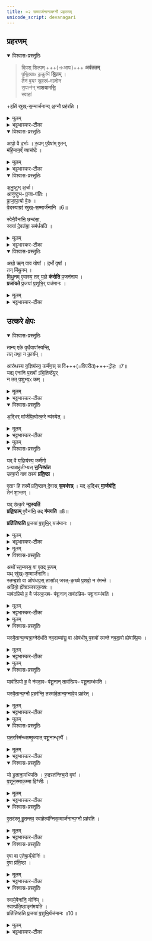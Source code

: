 ```yaml
---
title: ०२ सम्मार्जनानामग्नौ प्रहरणम् 
unicode_script: devanagari
---
```




## प्रहरणम्
<details open><summary>विश्वास-प्रस्तुतिः</summary>

> दि॒वश् शिल्प॒म् +++(→आपः)+++ **अव॑ततम्**  
पृ॒थि॒व्याᳵ क॒कुभि॑ **श्रि॒तम्** ।  
तेन॑ व॒यꣳ स॒हस्र॑-वल्शेन  
स॒पत्न॑न् **नाशयामसि॒**  
स्वाहा॑ 

+इति॑ स्रुख्-स॒म्मार्ज॑नान्य् अ॒ग्नौ प्रह॑रति ।
</details>

<details><summary>मूलम्</summary>

दि॒वश्शिल्प॒मव॑ततम् ।  
पृ॒थि॒व्याᳵ क॒कुभि॑ श्रि॒तम् ।  
तेन॑ व॒यꣳ स॒हस्र॑वल्शेन ।
स॒पत्न॑न्नाशयामसि॒ स्वाहेति॑ स्रुख्स॒म्मार्ज॑नान्य॒ग्नौ प्रह॑रति ।
</details>

<details><summary>भट्टभास्कर-टीका</summary>

1स्रुकसंमार्जनान्यग्नौ प्रहरति - दिवश्शिल्पमित्यनुष्टुभा ॥ दिवः द्युलोकस्य शिल्पं कौशलं अवततं पृथिव्यामुदकभावेन अवतीर्णं दर्भभावेन परिणतं, तदिदं पृथिव्याः ककुभि प्रधानभूते अग्नौ श्रितं मया क्षिप्तमभूत्, तेन सहस्रवल्शेन बहुप्ररोहणेन वयं सपत्नं शत्रुं नाशयामसि नाशयामः । 'इदन्तो मसि' स्वाहेति प्रदानार्थः ।
</details>

<details open><summary>विश्वास-प्रस्तुतिः</summary>

आपो॒ वै द॒र्भाः ।
रू॒पम् ए॒वैषा॑म् ए॒तन्,  
म॑हि॒मान॒व्ँ व्याच॑ष्टे ।
</details>

<details><summary>मूलम्</summary>

आपो॒ वै द॒र्भाः ।
रू॒पमे॒वैषा॑मे॒तन्म॑हि॒मान॒व्ँव्याच॑ष्टे ।
</details>

<details><summary>भट्टभास्कर-टीका</summary>

आपो वै दर्भा इति ।  
अग्नौ प्रक्षिप्यमाणानां दर्भाणां दिवश्-शिल्प-भूतोदक-हेतुत्वात् मन्त्रे ताच्छब्द्यम् इति दर्शयति - एषां दर्भाणां महिमानं दिवश्शिल्पत्वलक्षणं  
एतत् मन्त्रलक्षणं रूपमेव व्याचष्टे नास्माभिर् व्याख्येयम् ॥
</details>

<details open><summary>विश्वास-प्रस्तुतिः</summary>

अ॒नु॒ष्टुभ् अ॒र्चा।  
आनु॑ष्टुभᳶ प्र॒जा-प॑तिः ।  
प्रा॒जा॒प॒त्यो वे॒दः ।  
वे॒दस्याग्रꣵ॑ स्रुख्-स॒म्मार्ज॑नानि ॥6॥   

स्वेनै॒वैना॑नि॒ छन्द॑सा॒,  
स्वया॑ दे॒वत॑या॒ सम॑र्धयति ।  
</details>

<details><summary>मूलम्</summary>

अ॒नु॒ष्टुभ॒र्चा ।
आनु॑ष्टुभᳶ प्र॒जाप॑तिः ।  
प्रा॒जा॒प॒त्यो वे॒दः ।  
वे॒दस्याग्रꣵ॑ स्रुख्स॒म्मार्ज॑नानि ॥6॥   
स्वेनै॒वैना॑नि॒ छन्द॑सा ।  
स्वया॑ दे॒वत॑या॒ सम॑र्धयति ।  
</details>

<details><summary>भट्टभास्कर-टीका</summary>

2अनुष्टुभेति ॥ 'दिवश्शिल्पम्' इत्यस्यानुष्टुप्त्वस्य स्तुतिः ।
</details>

<details open><summary>विश्वास-प्रस्तुतिः</summary>

अथो॒ ऋग् वाव योषा᳚ ।
द॒र्भो वृषा᳚ ।  
तन् मि॑थु॒नम् ।  
मि॒थु॒नम् ए॒वास्य॒ तद् य॒ज्ञे **क॑रोति** प्र॒जन॑नाय ।  
**प्रजा॑यते** प्र॒जया॑ प॒शुभि॒र् यज॑मानः ।  
</details>

<details><summary>मूलम्</summary>

अथो॒ ऋग्वाव योषा᳚ ।
द॒र्भो वृषा᳚ ।  
तन्मि॑थु॒नम् ।  
मि॒थु॒नमे॒वास्य॒ तद्य॒ज्ञे क॑रोति प्र॒जन॑नाय ।  
प्रजा॑यते प्र॒जया॑ प॒शुभि॒र्यज॑मानः ।  
</details>

<details><summary>भट्टभास्कर-टीका</summary>

अथो इत्यादिना अस्या ऋक्त्वस्य स्तुतिः ॥
</details>


## उत्करे क्षेपः
<details open><summary>विश्वास-प्रस्तुतिः</summary>

तान्य् एके॒ वृथै॒वापा᳚स्यन्ति॒,  
तत् तथा॒ न का॒र्य᳚म् ।  

आर॑ब्धस्य य॒ज्ञिय॑स्य॒ कर्म॑ण॒स् स वि॑+++(=विपरीत)+++-दो॒हः ॥7॥  
यद्य् ए॑नानि प॒शवो॑ ऽभि॒तिष्ठे॑यु॒र्  
न तत् प॒शुभ्य॒ᳵ कम् ।
</details>

<details><summary>मूलम्</summary>

तान्येके॒ वृथै॒वापा᳚स्यन्ति ।
तत्तथा॒ न का॒र्य᳚म् ।

आर॑ब्धस्य य॒ज्ञिय॑स्य॒ कर्म॑ण॒स्सवि॑दो॒हः ॥7॥

यद्ये॑नानि प॒शवो॑ऽभि॒तिष्ठे॑युः ।
न तत्प॒शुभ्य॒ᳵ कम् ।
</details>

<details><summary>भट्टभास्कर-टीका</summary>

3तान्येक इत्यादि ॥ वृथा निष्फलं यत्र क्वापि त्यजन्ति केचित् तद् दूषयित्वा उत्करे न्यासं विदधाति ।  
विदोहः विरुद्धफलदोहः  
भूतलं दुग्धकल्पं भवेत्  
तत् सुखहेतुर्न भवति पशूनाम् ।
</details>

<details open><summary>विश्वास-प्रस्तुतिः</summary>

अ॒द्भिर् मा᳚र्जयि॒त्वोत्क॒रे न्य॑स्येत् ।
</details>

<details><summary>मूलम्</summary>

अ॒द्भिर्मा᳚र्जयि॒त्वोत्क॒रे न्य॑स्येत् ।
</details>

<details><summary>भट्टभास्कर-टीका</summary>

कथं तर्हि कर्तव्यमित्याह - अद्भिरिति ।
</details>


<details><summary>मूलम्</summary>

यद॒द्भिर्मा॒र्जय॑ति ।
तेन॑ शा॒न्तम् ।

यदु॑त्क॒रे न्य॒स्यति॑ ।
प्र॒ति॒ष्ठामे॒वैना॑नि॒ तद्ग॑मयति ॥8॥  

प्रति॑तिष्ठति प्र॒जया॑ प॒शुभि॒र्यज॑मान
</details>

<details open><summary>विश्वास-प्रस्तुतिः</summary>

यद् वै य॒ज्ञिय॑स्य॒ कर्म॑णो॒  
ऽन्यत्राहु॑तीभ्यस् **स॒न्तिष्ठ॑त**   
उत्क॒रो वाव तस्य॑ **प्रति॒ष्ठा** ।  

ए॒ताꣳ हि तस्मै᳚ प्रति॒ष्ठान् दे॒वास् **स॒मभ॑रन्न्** ।
यद् अ॒द्भिर् **मा॒र्जय॑ति॒**  
तेन॑ शा॒न्तम् ।  

यद् उ॑त्क॒रे **न्य॒स्यति॑**  
**प्रति॒ष्ठाम्** ए॒वैना॑नि॒ तद् **ग॑मयति** ॥8॥

**प्रति॑तिष्ठति** प्र॒जया॑ प॒शुभि॒र् यज॑मानः ।
</details>

<details><summary>मूलम्</summary>

यद्वै य॒ज्ञिय॑स्य॒ कर्म॑णो॒ऽन्यत्राहु॑तीभ्यस्स॒न्तिष्ठ॑ते ।  
उ॒त्क॒रो वाव तस्य॑ प्रति॒ष्ठा ।  
ए॒ताꣳ हि तस्मै᳚ प्रति॒ष्ठान्दे॒वास्स॒मभ॑रन्न् ।

ए॒ताꣳ हि तस्मै᳚ प्रति॒ष्ठान्दे॒वास्स॒मभ॑रन्न् ।
यद॒द्भिर्मा॒र्जय॑ति॒ तेन॑ शा॒न्तम् ।  

यदु॑त्क॒रे न्य॒स्यति॑ प्रति॒ष्ठामे॒वैना॑नि॒ तद्ग॑मयति ॥8॥

प्रति॑तिष्ठति प्र॒जया॑ प॒शुभि॒र्यज॑मानः ।
</details>

<details><summary>भट्टभास्कर-टीका</summary>

हेतुमाह - यद्वा इति । अन्यत्राहुतीभ्यः होतव्यद्रव्याणि मुक्त्वा यत् सन्तिष्ठते कृतकार्यं भवति तस्योत्करः प्रतिष्ठा प्रतिष्ठात्वेन तस्य कल्पितत्वात्, अद्भिर्मार्जनात् शान्तं सुखहेतुः पशूनां, उत्करे न्यासात् प्रतिष्ठां गमयति, यजमानोऽपि प्रजया पशुभिश्च प्रतिष्ठितो भवति ॥
</details>


<details><summary>मूलम्</summary>

अथो᳚ स्त॒म्बस्य॒ वा ए॒तद्रू॒पम् ।  

यथ्स्रु॑ख्स॒म्मार्ज॑नानि ।
स्त॒म्ब॒शो वा ओष॑धयः ।   
तासा᳚ञ्जरत्क॒ख्षे प॒शवो॒ न र॑मन्ते ।
अप्रि॑यो॒ ह्ये॑षाञ्जरत्क॒ख्षः ।  

याव॑दप्रियो ह॒ वै ज॑रत्क॒ख्षᳶ प॑शू॒नाम् ।
ताव॑दप्रियᳶ पशू॒नाम्भ॑वति ।
</details>

<details open><summary>विश्वास-प्रस्तुतिः</summary>

अथो᳚ स्त॒म्बस्य॒ वा ए॒तद् रू॒पम्  
यथ् स्रु॑ख्-स॒म्मार्ज॑नानि।  
स्तम्ब॒शो वा ओष॑धय॒स् तासा᳚ञ् जरत्-क॒ख्षे प॒शवो॒ न र॑मन्ते ।  
अप्रि॑यो॒ ह्ये॑षाञ्जरत्क॒ख्षः ।  
याव॑दप्रियो ह॒ वै ज॑रत्क॒ख्षᳶ प॑शू॒नान् ताव॑दप्रियᳶ पशू॒नाम्भ॑वति ।
</details>

<details><summary>मूलम्</summary>

अथो᳚ स्त॒म्बस्य॒ वा ए॒तद्रू॒पम् ।  
यथ्स्रु॑ख्स॒म्मार्ज॑नानि स्तम्ब॒शो वा ओष॑धय॒स् तासा᳚ञ्जरत्क॒ख्षे प॒शवो॒ न र॑मन्ते ।  
अप्रि॑यो॒ ह्ये॑षाञ्जरत्क॒ख्षः ।  
याव॑दप्रियो ह॒ वै ज॑रत्क॒ख्षᳶ प॑शू॒नान् ताव॑दप्रियᳶ पशू॒नाम्भ॑वति ।
</details>

<details><summary>भट्टभास्कर-टीका</summary>

4अथो स्तम्बस्येति ॥ स्तम्बः फलमञ्जरी स्रुक्संमार्जनानि नाम तस्य रूपं तद्वत् पशूनां वृद्धिः । ओषधयश्च स्तम्बशः स्तम्बेनस्तम्बेन पृथग्विधेन इत्थंभूता । वीप्सायां शस् । तासु च स्तम्बवतीषु पशवः रमन्ते, तासां तु यो जरत्कक्षः फलपल्लवशून्यं काष्ठमूलशेषं पुराणारण्यं तत्र पशवो न रमन्ते, अप्रियत्वात् अन्यत्रेति ।
</details>


<details><summary>मूलम्</summary>

यस्यै॒तान्य॒न्यत्रा॒ग्नेर्दध॑ति ।
न॒व॒दाव्या॑सु॒ वा ओष॑धीषु प॒शवो॑ रमन्ते ॥9॥  
न॒व॒दा॒वो ह्ये॑षाम्प्रि॒यः ।
</details>

<details open><summary>विश्वास-प्रस्तुतिः</summary>

यस्यै॒तान्य॒न्यत्रा॒ग्नेर्दध॑ति नव॒दाव्या॑सु॒ वा ओष॑धीषु प॒शवो॑ रमन्ते नव॒दा॒वो ह्ये॑षाम्प्रि॒यः ।
</details>

<details><summary>मूलम्</summary>

यस्यै॒तान्य॒न्यत्रा॒ग्नेर्दध॑ति नव॒दाव्या॑सु॒ वा ओष॑धीषु प॒शवो॑ रमन्ते नव॒दा॒वो ह्ये॑षाम्प्रि॒यः ।
</details>

<details><summary>भट्टभास्कर-टीका</summary>

अग्नेरन्यत्र जरत्कक्षवत् स्थापयन्ति यस्य स न कदाचिदपि पशूनां प्रियः स्यात् ।
ननु अग्नौ प्रहरणे अत्यन्तविनाशात् सुतरामप्रियत्वमित्याह - नवदाव्यास्विति ।
</details>


<details><summary>मूलम्</summary>

याव॑त्प्रियो ह॒ वै न॑वदा॒वᳶ प॑शू॒नाम् ।
ताव॑त्प्रियᳶ पशू॒नाम्भ॑वति ।  

यस्यै॒तान्य॒ग्नौ प्र॒हर॑न्ति ।  
तस्मा॑दे॒तान्य॒ग्नावे॒व प्रह॑रेत् ।
</details>

<details open><summary>विश्वास-प्रस्तुतिः</summary>

याव॑त्प्रियो ह॒ वै न॑वदा॒वᳶ प॑शू॒नान् ताव॑त्प्रियᳶ पशू॒नाम्भ॑वति ।   

यस्यै॒तान्य॒ग्नौ प्र॒हर॑न्ति॒ तस्मा॑दे॒तान्य॒ग्नावे॒व प्रह॑रेत् ।
</details>

<details><summary>मूलम्</summary>

याव॑त्प्रियो ह॒ वै न॑वदा॒वᳶ प॑शू॒नान् ताव॑त्प्रियᳶ पशू॒नाम्भ॑वति ।   

यस्यै॒तान्य॒ग्नौ प्र॒हर॑न्ति॒ तस्मा॑दे॒तान्य॒ग्नावे॒व प्रह॑रेत् ।
</details>

<details><summary>भट्टभास्कर-टीका</summary>

नवदावः सद्यः समुत्थितः वनवह्निः यत्र प्रदेशे तत्र तद्दग्धे वने प्ररूढा नवदाव्याः । 'भवे छन्दसि' इति यः, छान्दसमुत्तरपदप्रकृतिस्वरत्वम् । तासु ओषधीषु पशवो रमन्ते यस्मात् नवदाव एषां पशूनां प्रियः प्ररोहहेतुत्वात् तत्प्रवृत्तिमाशंसन्ते मेघस्येव चातकाः । तस्मादग्नौ प्रहरणं पशूनां प्रीत्यै भवति, प्ररोहहेतुत्वादग्नेः । मन्त्रलिङ्गं च 'तेन वयं सहस्रवल्शेन' इति ।
</details>


<details><summary>मूलम्</summary>

य॒त॒रस्मि᳚न्थ्सम्मृ॒ज्यात् ।
प॒शू॒नान्धृत्यै᳚ ।
</details>

<details open><summary>विश्वास-प्रस्तुतिः</summary>

य॒त॒रस्मि᳚न्थ्सम्मृ॒ज्यात् पशू॒नान्धृत्यै᳚ ।
</details>

<details><summary>मूलम्</summary>

य॒त॒रस्मि᳚न्थ्सम्मृ॒ज्यात् पशू॒नान्धृत्यै᳚ ।
</details>

<details><summary>भट्टभास्कर-टीका</summary>

तस्मात् अग्नेः यतरस्मिन् स्रुचः संमृज्यात् तस्मिन्नग्नौ प्रहरेत्, पशूनामेव धारणाय तद्भवति ॥
</details>

<details open><summary>विश्वास-प्रस्तुतिः</summary>

यो भू॒ताना॒मधि॑पतिः ।
रु॒द्रस्त॑न्तिच॒रो वृषा᳚ ।   
प॒शून॒स्माक॒म्मा हिꣳ॑सीः ।
</details>

<details><summary>मूलम्</summary>

यो भू॒ताना॒मधि॑पतिः ।
रु॒द्रस्त॑न्तिच॒रो वृषा᳚ ।   
प॒शून॒स्माक॒म्मा हिꣳ॑सीः ।
</details>

<details><summary>भट्टभास्कर-टीका</summary>

5अग्निसम्मार्जनान्यग्रौ प्रहरति यो भूतानामित्यनुष्टुभा ॥ यो भूतानां अधिपतिः स्वामी रुद्रः तन्तिचरः तननीयः यज्ञः तन्तिः । यद्वा - पशूनां बन्धनरज्जुश्रेणी तन्तिः 'वाक्तन्तिः' इति श्रुतेः, वचनाभिविकल्पिकया पशवो बद्ध्यन्ते । तत्र यश्चरति स तन्तिचरः वृषा देवानां वृषभः प्रधानभूतः सः त्वं अस्माकं पशून् मा हिंसीः तदर्थं एतत् इध्मसंनहनाख्यं दर्भद्रव्यं तव हुतमस्तु । तव हि हुतं वृष्ट्यादिक्रमेण पशूनामभिवृद्धयै भवति । 'युष्मदस्मदोर्ङसि' इति तवशब्द आद्युदात्तः ।
</details>

<details open><summary>विश्वास-प्रस्तुतिः</summary>

ए॒तद॑स्तु हु॒तन्तव॒ स्वाहेत्य॑ग्निस॒म्मार्ज॑नान्य॒ग्नौ प्रह॑रति ।
</details>

<details><summary>मूलम्</summary>

ए॒तद॑स्तु हु॒तन्तव॒ स्वाहेत्य॑ग्निस॒म्मार्ज॑नान्य॒ग्नौ प्रह॑रति ।
</details>

<details><summary>भट्टभास्कर-टीका</summary>

स्वाहेति प्रदानार्थः । अग्निसंमार्जनानि इध्मसंनहनानि ।
</details>

<details open><summary>विश्वास-प्रस्तुतिः</summary>

ए॒षा वा ए॒तेषा॒य्ँयोनिः॑ ।  
ए॒षा प्र॑ति॒ष्ठा ।  
</details>

<details><summary>मूलम्</summary>

ए॒षा वा ए॒तेषा॒य्ँयोनिः॑ ।  
ए॒षा प्र॑ति॒ष्ठा ।  
</details>

<details><summary>भट्टभास्कर-टीका</summary>

एषेति । अग्निरेव दर्भाणां योनिः कारणं वृष्ट्यादिना । स एव प्रतिष्ठा अग्रेऽप्यवस्थानम् ।
</details>

<details open><summary>विश्वास-प्रस्तुतिः</summary>

स्वामे॒वैना॑नि॒ योनि᳚म् ।  
स्वाम्प्र॑ति॒ष्ठाङ्ग॑मयति ।   
प्रति॑तिष्ठति प्र॒जया॑ प॒शुभि॒र्यज॑मानः ॥10॥  
</details>

<details><summary>मूलम्</summary>

स्वामे॒वैना॑नि॒ योनि᳚म् ।  
स्वाम्प्र॑ति॒ष्ठाङ्ग॑मयति ।   
प्रति॑तिष्ठति प्र॒जया॑ प॒शुभि॒र्यज॑मानः ॥10॥  
</details>

<details><summary>भट्टभास्कर-टीका</summary>

स्वामेवेत्यादि । गतम् ॥

इति तैत्तिरीयब्राह्मणे तृतीयेऽष्टके तृतीये प्रपाठके द्वितीयोऽनुवाकः ॥  

</details>

